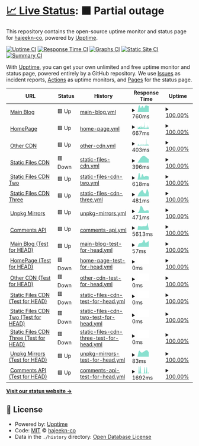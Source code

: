 # [📈 Live Status](https://webstatus.slqwq.cn): <!--live status--> **🟧 Partial outage**

This repository contains the open-source uptime monitor and status page for [hajeekn-co](https://webstatus.slqwq.cn), powered by [Upptime](https://github.com/upptime/upptime).

[![Uptime CI](https://github.com/hajeekn-co/testweb/workflows/Uptime%20CI/badge.svg)](https://github.com/upptime/upptime/actions?query=workflow%3A%22Uptime+CI%22)
[![Response Time CI](https://github.com/hajeekn-co/testweb/workflows/Response%20Time%20CI/badge.svg)](https://github.com/upptime/upptime/actions?query=workflow%3A%22Response+Time+CI%22)
[![Graphs CI](https://github.com/hajeekn-co/testweb/workflows/Graphs%20CI/badge.svg)](https://github.com/upptime/upptime/actions?query=workflow%3A%22Graphs+CI%22)
[![Static Site CI](https://github.com/hajeekn-co/testweb/workflows/Static%20Site%20CI/badge.svg)](https://github.com/upptime/upptime/actions?query=workflow%3A%22Static+Site+CI%22)
[![Summary CI](https://github.com/hajeekn-co/testweb/workflows/Summary%20CI/badge.svg)](https://github.com/upptime/upptime/actions?query=workflow%3A%22Summary+CI%22)

With [Upptime](https://upptime.js.org), you can get your own unlimited and free uptime monitor and status page, powered entirely by a GitHub repository. We use [Issues](https://github.com/hajeekn-co/testweb/issues) as incident reports, [Actions](https://github.com/hajeekn-co/testweb/actions) as uptime monitors, and [Pages](https://webstatus.slqwq.cn) for the status page.

<!--start: status pages-->
<!-- This summary is generated by Upptime (https://github.com/upptime/upptime) -->
<!-- Do not edit this manually, your changes will be overwritten -->
<!-- prettier-ignore -->
| URL | Status | History | Response Time | Uptime |
| --- | ------ | ------- | ------------- | ------ |
| <img alt="" src="https://favicons.githubusercontent.com/blog.slqwq.cn" height="13"> [Main Blog](https://blog.slqwq.cn) | 🟩 Up | [main-blog.yml](https://github.com/hajeekn-co/testweb/commits/HEAD/history/main-blog.yml) | <details><summary><img alt="Response time graph" src="./graphs/main-blog/response-time-week.png" height="20"> 760ms</summary><br><a href="https://webstatus.slqwq.cn/history/main-blog"><img alt="Response time 704" src="https://img.shields.io/endpoint?url=https%3A%2F%2Fraw.githubusercontent.com%2Fhajeekn-co%2Ftestweb%2FHEAD%2Fapi%2Fmain-blog%2Fresponse-time.json"></a><br><a href="https://webstatus.slqwq.cn/history/main-blog"><img alt="24-hour response time 783" src="https://img.shields.io/endpoint?url=https%3A%2F%2Fraw.githubusercontent.com%2Fhajeekn-co%2Ftestweb%2FHEAD%2Fapi%2Fmain-blog%2Fresponse-time-day.json"></a><br><a href="https://webstatus.slqwq.cn/history/main-blog"><img alt="7-day response time 760" src="https://img.shields.io/endpoint?url=https%3A%2F%2Fraw.githubusercontent.com%2Fhajeekn-co%2Ftestweb%2FHEAD%2Fapi%2Fmain-blog%2Fresponse-time-week.json"></a><br><a href="https://webstatus.slqwq.cn/history/main-blog"><img alt="30-day response time 793" src="https://img.shields.io/endpoint?url=https%3A%2F%2Fraw.githubusercontent.com%2Fhajeekn-co%2Ftestweb%2FHEAD%2Fapi%2Fmain-blog%2Fresponse-time-month.json"></a><br><a href="https://webstatus.slqwq.cn/history/main-blog"><img alt="1-year response time 704" src="https://img.shields.io/endpoint?url=https%3A%2F%2Fraw.githubusercontent.com%2Fhajeekn-co%2Ftestweb%2FHEAD%2Fapi%2Fmain-blog%2Fresponse-time-year.json"></a></details> | <details><summary><a href="https://webstatus.slqwq.cn/history/main-blog">100.00%</a></summary><a href="https://webstatus.slqwq.cn/history/main-blog"><img alt="All-time uptime 100.00%" src="https://img.shields.io/endpoint?url=https%3A%2F%2Fraw.githubusercontent.com%2Fhajeekn-co%2Ftestweb%2FHEAD%2Fapi%2Fmain-blog%2Fuptime.json"></a><br><a href="https://webstatus.slqwq.cn/history/main-blog"><img alt="24-hour uptime 100.00%" src="https://img.shields.io/endpoint?url=https%3A%2F%2Fraw.githubusercontent.com%2Fhajeekn-co%2Ftestweb%2FHEAD%2Fapi%2Fmain-blog%2Fuptime-day.json"></a><br><a href="https://webstatus.slqwq.cn/history/main-blog"><img alt="7-day uptime 100.00%" src="https://img.shields.io/endpoint?url=https%3A%2F%2Fraw.githubusercontent.com%2Fhajeekn-co%2Ftestweb%2FHEAD%2Fapi%2Fmain-blog%2Fuptime-week.json"></a><br><a href="https://webstatus.slqwq.cn/history/main-blog"><img alt="30-day uptime 100.00%" src="https://img.shields.io/endpoint?url=https%3A%2F%2Fraw.githubusercontent.com%2Fhajeekn-co%2Ftestweb%2FHEAD%2Fapi%2Fmain-blog%2Fuptime-month.json"></a><br><a href="https://webstatus.slqwq.cn/history/main-blog"><img alt="1-year uptime 100.00%" src="https://img.shields.io/endpoint?url=https%3A%2F%2Fraw.githubusercontent.com%2Fhajeekn-co%2Ftestweb%2FHEAD%2Fapi%2Fmain-blog%2Fuptime-year.json"></a></details>
| <img alt="" src="https://favicons.githubusercontent.com/slqwq.cn" height="13"> [HomePage](https://slqwq.cn) | 🟩 Up | [home-page.yml](https://github.com/hajeekn-co/testweb/commits/HEAD/history/home-page.yml) | <details><summary><img alt="Response time graph" src="./graphs/home-page/response-time-week.png" height="20"> 667ms</summary><br><a href="https://webstatus.slqwq.cn/history/home-page"><img alt="Response time 1393" src="https://img.shields.io/endpoint?url=https%3A%2F%2Fraw.githubusercontent.com%2Fhajeekn-co%2Ftestweb%2FHEAD%2Fapi%2Fhome-page%2Fresponse-time.json"></a><br><a href="https://webstatus.slqwq.cn/history/home-page"><img alt="24-hour response time 690" src="https://img.shields.io/endpoint?url=https%3A%2F%2Fraw.githubusercontent.com%2Fhajeekn-co%2Ftestweb%2FHEAD%2Fapi%2Fhome-page%2Fresponse-time-day.json"></a><br><a href="https://webstatus.slqwq.cn/history/home-page"><img alt="7-day response time 667" src="https://img.shields.io/endpoint?url=https%3A%2F%2Fraw.githubusercontent.com%2Fhajeekn-co%2Ftestweb%2FHEAD%2Fapi%2Fhome-page%2Fresponse-time-week.json"></a><br><a href="https://webstatus.slqwq.cn/history/home-page"><img alt="30-day response time 821" src="https://img.shields.io/endpoint?url=https%3A%2F%2Fraw.githubusercontent.com%2Fhajeekn-co%2Ftestweb%2FHEAD%2Fapi%2Fhome-page%2Fresponse-time-month.json"></a><br><a href="https://webstatus.slqwq.cn/history/home-page"><img alt="1-year response time 1393" src="https://img.shields.io/endpoint?url=https%3A%2F%2Fraw.githubusercontent.com%2Fhajeekn-co%2Ftestweb%2FHEAD%2Fapi%2Fhome-page%2Fresponse-time-year.json"></a></details> | <details><summary><a href="https://webstatus.slqwq.cn/history/home-page">100.00%</a></summary><a href="https://webstatus.slqwq.cn/history/home-page"><img alt="All-time uptime 100.00%" src="https://img.shields.io/endpoint?url=https%3A%2F%2Fraw.githubusercontent.com%2Fhajeekn-co%2Ftestweb%2FHEAD%2Fapi%2Fhome-page%2Fuptime.json"></a><br><a href="https://webstatus.slqwq.cn/history/home-page"><img alt="24-hour uptime 100.00%" src="https://img.shields.io/endpoint?url=https%3A%2F%2Fraw.githubusercontent.com%2Fhajeekn-co%2Ftestweb%2FHEAD%2Fapi%2Fhome-page%2Fuptime-day.json"></a><br><a href="https://webstatus.slqwq.cn/history/home-page"><img alt="7-day uptime 100.00%" src="https://img.shields.io/endpoint?url=https%3A%2F%2Fraw.githubusercontent.com%2Fhajeekn-co%2Ftestweb%2FHEAD%2Fapi%2Fhome-page%2Fuptime-week.json"></a><br><a href="https://webstatus.slqwq.cn/history/home-page"><img alt="30-day uptime 100.00%" src="https://img.shields.io/endpoint?url=https%3A%2F%2Fraw.githubusercontent.com%2Fhajeekn-co%2Ftestweb%2FHEAD%2Fapi%2Fhome-page%2Fuptime-month.json"></a><br><a href="https://webstatus.slqwq.cn/history/home-page"><img alt="1-year uptime 100.00%" src="https://img.shields.io/endpoint?url=https%3A%2F%2Fraw.githubusercontent.com%2Fhajeekn-co%2Ftestweb%2FHEAD%2Fapi%2Fhome-page%2Fuptime-year.json"></a></details>
| <img alt="" src="https://favicons.githubusercontent.com/moecdn.slqwq.cn" height="13"> [Other CDN](https://moecdn.slqwq.cn) | 🟩 Up | [other-cdn.yml](https://github.com/hajeekn-co/testweb/commits/HEAD/history/other-cdn.yml) | <details><summary><img alt="Response time graph" src="./graphs/other-cdn/response-time-week.png" height="20"> 403ms</summary><br><a href="https://webstatus.slqwq.cn/history/other-cdn"><img alt="Response time 692" src="https://img.shields.io/endpoint?url=https%3A%2F%2Fraw.githubusercontent.com%2Fhajeekn-co%2Ftestweb%2FHEAD%2Fapi%2Fother-cdn%2Fresponse-time.json"></a><br><a href="https://webstatus.slqwq.cn/history/other-cdn"><img alt="24-hour response time 409" src="https://img.shields.io/endpoint?url=https%3A%2F%2Fraw.githubusercontent.com%2Fhajeekn-co%2Ftestweb%2FHEAD%2Fapi%2Fother-cdn%2Fresponse-time-day.json"></a><br><a href="https://webstatus.slqwq.cn/history/other-cdn"><img alt="7-day response time 403" src="https://img.shields.io/endpoint?url=https%3A%2F%2Fraw.githubusercontent.com%2Fhajeekn-co%2Ftestweb%2FHEAD%2Fapi%2Fother-cdn%2Fresponse-time-week.json"></a><br><a href="https://webstatus.slqwq.cn/history/other-cdn"><img alt="30-day response time 451" src="https://img.shields.io/endpoint?url=https%3A%2F%2Fraw.githubusercontent.com%2Fhajeekn-co%2Ftestweb%2FHEAD%2Fapi%2Fother-cdn%2Fresponse-time-month.json"></a><br><a href="https://webstatus.slqwq.cn/history/other-cdn"><img alt="1-year response time 692" src="https://img.shields.io/endpoint?url=https%3A%2F%2Fraw.githubusercontent.com%2Fhajeekn-co%2Ftestweb%2FHEAD%2Fapi%2Fother-cdn%2Fresponse-time-year.json"></a></details> | <details><summary><a href="https://webstatus.slqwq.cn/history/other-cdn">100.00%</a></summary><a href="https://webstatus.slqwq.cn/history/other-cdn"><img alt="All-time uptime 100.00%" src="https://img.shields.io/endpoint?url=https%3A%2F%2Fraw.githubusercontent.com%2Fhajeekn-co%2Ftestweb%2FHEAD%2Fapi%2Fother-cdn%2Fuptime.json"></a><br><a href="https://webstatus.slqwq.cn/history/other-cdn"><img alt="24-hour uptime 100.00%" src="https://img.shields.io/endpoint?url=https%3A%2F%2Fraw.githubusercontent.com%2Fhajeekn-co%2Ftestweb%2FHEAD%2Fapi%2Fother-cdn%2Fuptime-day.json"></a><br><a href="https://webstatus.slqwq.cn/history/other-cdn"><img alt="7-day uptime 100.00%" src="https://img.shields.io/endpoint?url=https%3A%2F%2Fraw.githubusercontent.com%2Fhajeekn-co%2Ftestweb%2FHEAD%2Fapi%2Fother-cdn%2Fuptime-week.json"></a><br><a href="https://webstatus.slqwq.cn/history/other-cdn"><img alt="30-day uptime 100.00%" src="https://img.shields.io/endpoint?url=https%3A%2F%2Fraw.githubusercontent.com%2Fhajeekn-co%2Ftestweb%2FHEAD%2Fapi%2Fother-cdn%2Fuptime-month.json"></a><br><a href="https://webstatus.slqwq.cn/history/other-cdn"><img alt="1-year uptime 100.00%" src="https://img.shields.io/endpoint?url=https%3A%2F%2Fraw.githubusercontent.com%2Fhajeekn-co%2Ftestweb%2FHEAD%2Fapi%2Fother-cdn%2Fuptime-year.json"></a></details>
| <img alt="" src="https://favicons.githubusercontent.com/static.slqwq.cn" height="13"> [Static Files CDN](https://static.slqwq.cn) | 🟥 Down | [static-files-cdn.yml](https://github.com/hajeekn-co/testweb/commits/HEAD/history/static-files-cdn.yml) | <details><summary><img alt="Response time graph" src="./graphs/static-files-cdn/response-time-week.png" height="20"> 396ms</summary><br><a href="https://webstatus.slqwq.cn/history/static-files-cdn"><img alt="Response time 585" src="https://img.shields.io/endpoint?url=https%3A%2F%2Fraw.githubusercontent.com%2Fhajeekn-co%2Ftestweb%2FHEAD%2Fapi%2Fstatic-files-cdn%2Fresponse-time.json"></a><br><a href="https://webstatus.slqwq.cn/history/static-files-cdn"><img alt="24-hour response time 0" src="https://img.shields.io/endpoint?url=https%3A%2F%2Fraw.githubusercontent.com%2Fhajeekn-co%2Ftestweb%2FHEAD%2Fapi%2Fstatic-files-cdn%2Fresponse-time-day.json"></a><br><a href="https://webstatus.slqwq.cn/history/static-files-cdn"><img alt="7-day response time 396" src="https://img.shields.io/endpoint?url=https%3A%2F%2Fraw.githubusercontent.com%2Fhajeekn-co%2Ftestweb%2FHEAD%2Fapi%2Fstatic-files-cdn%2Fresponse-time-week.json"></a><br><a href="https://webstatus.slqwq.cn/history/static-files-cdn"><img alt="30-day response time 531" src="https://img.shields.io/endpoint?url=https%3A%2F%2Fraw.githubusercontent.com%2Fhajeekn-co%2Ftestweb%2FHEAD%2Fapi%2Fstatic-files-cdn%2Fresponse-time-month.json"></a><br><a href="https://webstatus.slqwq.cn/history/static-files-cdn"><img alt="1-year response time 585" src="https://img.shields.io/endpoint?url=https%3A%2F%2Fraw.githubusercontent.com%2Fhajeekn-co%2Ftestweb%2FHEAD%2Fapi%2Fstatic-files-cdn%2Fresponse-time-year.json"></a></details> | <details><summary><a href="https://webstatus.slqwq.cn/history/static-files-cdn">100.00%</a></summary><a href="https://webstatus.slqwq.cn/history/static-files-cdn"><img alt="All-time uptime 100.00%" src="https://img.shields.io/endpoint?url=https%3A%2F%2Fraw.githubusercontent.com%2Fhajeekn-co%2Ftestweb%2FHEAD%2Fapi%2Fstatic-files-cdn%2Fuptime.json"></a><br><a href="https://webstatus.slqwq.cn/history/static-files-cdn"><img alt="24-hour uptime 100.00%" src="https://img.shields.io/endpoint?url=https%3A%2F%2Fraw.githubusercontent.com%2Fhajeekn-co%2Ftestweb%2FHEAD%2Fapi%2Fstatic-files-cdn%2Fuptime-day.json"></a><br><a href="https://webstatus.slqwq.cn/history/static-files-cdn"><img alt="7-day uptime 100.00%" src="https://img.shields.io/endpoint?url=https%3A%2F%2Fraw.githubusercontent.com%2Fhajeekn-co%2Ftestweb%2FHEAD%2Fapi%2Fstatic-files-cdn%2Fuptime-week.json"></a><br><a href="https://webstatus.slqwq.cn/history/static-files-cdn"><img alt="30-day uptime 100.00%" src="https://img.shields.io/endpoint?url=https%3A%2F%2Fraw.githubusercontent.com%2Fhajeekn-co%2Ftestweb%2FHEAD%2Fapi%2Fstatic-files-cdn%2Fuptime-month.json"></a><br><a href="https://webstatus.slqwq.cn/history/static-files-cdn"><img alt="1-year uptime 100.00%" src="https://img.shields.io/endpoint?url=https%3A%2F%2Fraw.githubusercontent.com%2Fhajeekn-co%2Ftestweb%2FHEAD%2Fapi%2Fstatic-files-cdn%2Fuptime-year.json"></a></details>
| <img alt="" src="https://favicons.githubusercontent.com/static-2.slqwq.cn" height="13"> [Static Files CDN Two](https://static-2.slqwq.cn) | 🟩 Up | [static-files-cdn-two.yml](https://github.com/hajeekn-co/testweb/commits/HEAD/history/static-files-cdn-two.yml) | <details><summary><img alt="Response time graph" src="./graphs/static-files-cdn-two/response-time-week.png" height="20"> 618ms</summary><br><a href="https://webstatus.slqwq.cn/history/static-files-cdn-two"><img alt="Response time 721" src="https://img.shields.io/endpoint?url=https%3A%2F%2Fraw.githubusercontent.com%2Fhajeekn-co%2Ftestweb%2FHEAD%2Fapi%2Fstatic-files-cdn-two%2Fresponse-time.json"></a><br><a href="https://webstatus.slqwq.cn/history/static-files-cdn-two"><img alt="24-hour response time 461" src="https://img.shields.io/endpoint?url=https%3A%2F%2Fraw.githubusercontent.com%2Fhajeekn-co%2Ftestweb%2FHEAD%2Fapi%2Fstatic-files-cdn-two%2Fresponse-time-day.json"></a><br><a href="https://webstatus.slqwq.cn/history/static-files-cdn-two"><img alt="7-day response time 618" src="https://img.shields.io/endpoint?url=https%3A%2F%2Fraw.githubusercontent.com%2Fhajeekn-co%2Ftestweb%2FHEAD%2Fapi%2Fstatic-files-cdn-two%2Fresponse-time-week.json"></a><br><a href="https://webstatus.slqwq.cn/history/static-files-cdn-two"><img alt="30-day response time 698" src="https://img.shields.io/endpoint?url=https%3A%2F%2Fraw.githubusercontent.com%2Fhajeekn-co%2Ftestweb%2FHEAD%2Fapi%2Fstatic-files-cdn-two%2Fresponse-time-month.json"></a><br><a href="https://webstatus.slqwq.cn/history/static-files-cdn-two"><img alt="1-year response time 721" src="https://img.shields.io/endpoint?url=https%3A%2F%2Fraw.githubusercontent.com%2Fhajeekn-co%2Ftestweb%2FHEAD%2Fapi%2Fstatic-files-cdn-two%2Fresponse-time-year.json"></a></details> | <details><summary><a href="https://webstatus.slqwq.cn/history/static-files-cdn-two">100.00%</a></summary><a href="https://webstatus.slqwq.cn/history/static-files-cdn-two"><img alt="All-time uptime 100.00%" src="https://img.shields.io/endpoint?url=https%3A%2F%2Fraw.githubusercontent.com%2Fhajeekn-co%2Ftestweb%2FHEAD%2Fapi%2Fstatic-files-cdn-two%2Fuptime.json"></a><br><a href="https://webstatus.slqwq.cn/history/static-files-cdn-two"><img alt="24-hour uptime 100.00%" src="https://img.shields.io/endpoint?url=https%3A%2F%2Fraw.githubusercontent.com%2Fhajeekn-co%2Ftestweb%2FHEAD%2Fapi%2Fstatic-files-cdn-two%2Fuptime-day.json"></a><br><a href="https://webstatus.slqwq.cn/history/static-files-cdn-two"><img alt="7-day uptime 100.00%" src="https://img.shields.io/endpoint?url=https%3A%2F%2Fraw.githubusercontent.com%2Fhajeekn-co%2Ftestweb%2FHEAD%2Fapi%2Fstatic-files-cdn-two%2Fuptime-week.json"></a><br><a href="https://webstatus.slqwq.cn/history/static-files-cdn-two"><img alt="30-day uptime 100.00%" src="https://img.shields.io/endpoint?url=https%3A%2F%2Fraw.githubusercontent.com%2Fhajeekn-co%2Ftestweb%2FHEAD%2Fapi%2Fstatic-files-cdn-two%2Fuptime-month.json"></a><br><a href="https://webstatus.slqwq.cn/history/static-files-cdn-two"><img alt="1-year uptime 100.00%" src="https://img.shields.io/endpoint?url=https%3A%2F%2Fraw.githubusercontent.com%2Fhajeekn-co%2Ftestweb%2FHEAD%2Fapi%2Fstatic-files-cdn-two%2Fuptime-year.json"></a></details>
| <img alt="" src="https://favicons.githubusercontent.com/static-3.slqwq.cn" height="13"> [Static Files CDN Three](https://static-3.slqwq.cn) | 🟩 Up | [static-files-cdn-three.yml](https://github.com/hajeekn-co/testweb/commits/HEAD/history/static-files-cdn-three.yml) | <details><summary><img alt="Response time graph" src="./graphs/static-files-cdn-three/response-time-week.png" height="20"> 481ms</summary><br><a href="https://webstatus.slqwq.cn/history/static-files-cdn-three"><img alt="Response time 533" src="https://img.shields.io/endpoint?url=https%3A%2F%2Fraw.githubusercontent.com%2Fhajeekn-co%2Ftestweb%2FHEAD%2Fapi%2Fstatic-files-cdn-three%2Fresponse-time.json"></a><br><a href="https://webstatus.slqwq.cn/history/static-files-cdn-three"><img alt="24-hour response time 376" src="https://img.shields.io/endpoint?url=https%3A%2F%2Fraw.githubusercontent.com%2Fhajeekn-co%2Ftestweb%2FHEAD%2Fapi%2Fstatic-files-cdn-three%2Fresponse-time-day.json"></a><br><a href="https://webstatus.slqwq.cn/history/static-files-cdn-three"><img alt="7-day response time 481" src="https://img.shields.io/endpoint?url=https%3A%2F%2Fraw.githubusercontent.com%2Fhajeekn-co%2Ftestweb%2FHEAD%2Fapi%2Fstatic-files-cdn-three%2Fresponse-time-week.json"></a><br><a href="https://webstatus.slqwq.cn/history/static-files-cdn-three"><img alt="30-day response time 559" src="https://img.shields.io/endpoint?url=https%3A%2F%2Fraw.githubusercontent.com%2Fhajeekn-co%2Ftestweb%2FHEAD%2Fapi%2Fstatic-files-cdn-three%2Fresponse-time-month.json"></a><br><a href="https://webstatus.slqwq.cn/history/static-files-cdn-three"><img alt="1-year response time 533" src="https://img.shields.io/endpoint?url=https%3A%2F%2Fraw.githubusercontent.com%2Fhajeekn-co%2Ftestweb%2FHEAD%2Fapi%2Fstatic-files-cdn-three%2Fresponse-time-year.json"></a></details> | <details><summary><a href="https://webstatus.slqwq.cn/history/static-files-cdn-three">100.00%</a></summary><a href="https://webstatus.slqwq.cn/history/static-files-cdn-three"><img alt="All-time uptime 100.00%" src="https://img.shields.io/endpoint?url=https%3A%2F%2Fraw.githubusercontent.com%2Fhajeekn-co%2Ftestweb%2FHEAD%2Fapi%2Fstatic-files-cdn-three%2Fuptime.json"></a><br><a href="https://webstatus.slqwq.cn/history/static-files-cdn-three"><img alt="24-hour uptime 100.00%" src="https://img.shields.io/endpoint?url=https%3A%2F%2Fraw.githubusercontent.com%2Fhajeekn-co%2Ftestweb%2FHEAD%2Fapi%2Fstatic-files-cdn-three%2Fuptime-day.json"></a><br><a href="https://webstatus.slqwq.cn/history/static-files-cdn-three"><img alt="7-day uptime 100.00%" src="https://img.shields.io/endpoint?url=https%3A%2F%2Fraw.githubusercontent.com%2Fhajeekn-co%2Ftestweb%2FHEAD%2Fapi%2Fstatic-files-cdn-three%2Fuptime-week.json"></a><br><a href="https://webstatus.slqwq.cn/history/static-files-cdn-three"><img alt="30-day uptime 100.00%" src="https://img.shields.io/endpoint?url=https%3A%2F%2Fraw.githubusercontent.com%2Fhajeekn-co%2Ftestweb%2FHEAD%2Fapi%2Fstatic-files-cdn-three%2Fuptime-month.json"></a><br><a href="https://webstatus.slqwq.cn/history/static-files-cdn-three"><img alt="1-year uptime 100.00%" src="https://img.shields.io/endpoint?url=https%3A%2F%2Fraw.githubusercontent.com%2Fhajeekn-co%2Ftestweb%2FHEAD%2Fapi%2Fstatic-files-cdn-three%2Fuptime-year.json"></a></details>
| <img alt="" src="https://favicons.githubusercontent.com/unpkg.slqwq.cn" height="13"> [Unpkg Mirrors](https://unpkg.slqwq.cn) | 🟩 Up | [unpkg-mirrors.yml](https://github.com/hajeekn-co/testweb/commits/HEAD/history/unpkg-mirrors.yml) | <details><summary><img alt="Response time graph" src="./graphs/unpkg-mirrors/response-time-week.png" height="20"> 471ms</summary><br><a href="https://webstatus.slqwq.cn/history/unpkg-mirrors"><img alt="Response time 528" src="https://img.shields.io/endpoint?url=https%3A%2F%2Fraw.githubusercontent.com%2Fhajeekn-co%2Ftestweb%2FHEAD%2Fapi%2Funpkg-mirrors%2Fresponse-time.json"></a><br><a href="https://webstatus.slqwq.cn/history/unpkg-mirrors"><img alt="24-hour response time 315" src="https://img.shields.io/endpoint?url=https%3A%2F%2Fraw.githubusercontent.com%2Fhajeekn-co%2Ftestweb%2FHEAD%2Fapi%2Funpkg-mirrors%2Fresponse-time-day.json"></a><br><a href="https://webstatus.slqwq.cn/history/unpkg-mirrors"><img alt="7-day response time 471" src="https://img.shields.io/endpoint?url=https%3A%2F%2Fraw.githubusercontent.com%2Fhajeekn-co%2Ftestweb%2FHEAD%2Fapi%2Funpkg-mirrors%2Fresponse-time-week.json"></a><br><a href="https://webstatus.slqwq.cn/history/unpkg-mirrors"><img alt="30-day response time 625" src="https://img.shields.io/endpoint?url=https%3A%2F%2Fraw.githubusercontent.com%2Fhajeekn-co%2Ftestweb%2FHEAD%2Fapi%2Funpkg-mirrors%2Fresponse-time-month.json"></a><br><a href="https://webstatus.slqwq.cn/history/unpkg-mirrors"><img alt="1-year response time 528" src="https://img.shields.io/endpoint?url=https%3A%2F%2Fraw.githubusercontent.com%2Fhajeekn-co%2Ftestweb%2FHEAD%2Fapi%2Funpkg-mirrors%2Fresponse-time-year.json"></a></details> | <details><summary><a href="https://webstatus.slqwq.cn/history/unpkg-mirrors">100.00%</a></summary><a href="https://webstatus.slqwq.cn/history/unpkg-mirrors"><img alt="All-time uptime 100.00%" src="https://img.shields.io/endpoint?url=https%3A%2F%2Fraw.githubusercontent.com%2Fhajeekn-co%2Ftestweb%2FHEAD%2Fapi%2Funpkg-mirrors%2Fuptime.json"></a><br><a href="https://webstatus.slqwq.cn/history/unpkg-mirrors"><img alt="24-hour uptime 100.00%" src="https://img.shields.io/endpoint?url=https%3A%2F%2Fraw.githubusercontent.com%2Fhajeekn-co%2Ftestweb%2FHEAD%2Fapi%2Funpkg-mirrors%2Fuptime-day.json"></a><br><a href="https://webstatus.slqwq.cn/history/unpkg-mirrors"><img alt="7-day uptime 100.00%" src="https://img.shields.io/endpoint?url=https%3A%2F%2Fraw.githubusercontent.com%2Fhajeekn-co%2Ftestweb%2FHEAD%2Fapi%2Funpkg-mirrors%2Fuptime-week.json"></a><br><a href="https://webstatus.slqwq.cn/history/unpkg-mirrors"><img alt="30-day uptime 100.00%" src="https://img.shields.io/endpoint?url=https%3A%2F%2Fraw.githubusercontent.com%2Fhajeekn-co%2Ftestweb%2FHEAD%2Fapi%2Funpkg-mirrors%2Fuptime-month.json"></a><br><a href="https://webstatus.slqwq.cn/history/unpkg-mirrors"><img alt="1-year uptime 100.00%" src="https://img.shields.io/endpoint?url=https%3A%2F%2Fraw.githubusercontent.com%2Fhajeekn-co%2Ftestweb%2FHEAD%2Fapi%2Funpkg-mirrors%2Fuptime-year.json"></a></details>
| <img alt="" src="https://favicons.githubusercontent.com/comments.api.slqwq.cn" height="13"> [Comments API](https://comments.api.slqwq.cn) | 🟩 Up | [comments-api.yml](https://github.com/hajeekn-co/testweb/commits/HEAD/history/comments-api.yml) | <details><summary><img alt="Response time graph" src="./graphs/comments-api/response-time-week.png" height="20"> 5613ms</summary><br><a href="https://webstatus.slqwq.cn/history/comments-api"><img alt="Response time 3428" src="https://img.shields.io/endpoint?url=https%3A%2F%2Fraw.githubusercontent.com%2Fhajeekn-co%2Ftestweb%2FHEAD%2Fapi%2Fcomments-api%2Fresponse-time.json"></a><br><a href="https://webstatus.slqwq.cn/history/comments-api"><img alt="24-hour response time 3481" src="https://img.shields.io/endpoint?url=https%3A%2F%2Fraw.githubusercontent.com%2Fhajeekn-co%2Ftestweb%2FHEAD%2Fapi%2Fcomments-api%2Fresponse-time-day.json"></a><br><a href="https://webstatus.slqwq.cn/history/comments-api"><img alt="7-day response time 5613" src="https://img.shields.io/endpoint?url=https%3A%2F%2Fraw.githubusercontent.com%2Fhajeekn-co%2Ftestweb%2FHEAD%2Fapi%2Fcomments-api%2Fresponse-time-week.json"></a><br><a href="https://webstatus.slqwq.cn/history/comments-api"><img alt="30-day response time 5168" src="https://img.shields.io/endpoint?url=https%3A%2F%2Fraw.githubusercontent.com%2Fhajeekn-co%2Ftestweb%2FHEAD%2Fapi%2Fcomments-api%2Fresponse-time-month.json"></a><br><a href="https://webstatus.slqwq.cn/history/comments-api"><img alt="1-year response time 3428" src="https://img.shields.io/endpoint?url=https%3A%2F%2Fraw.githubusercontent.com%2Fhajeekn-co%2Ftestweb%2FHEAD%2Fapi%2Fcomments-api%2Fresponse-time-year.json"></a></details> | <details><summary><a href="https://webstatus.slqwq.cn/history/comments-api">100.00%</a></summary><a href="https://webstatus.slqwq.cn/history/comments-api"><img alt="All-time uptime 100.00%" src="https://img.shields.io/endpoint?url=https%3A%2F%2Fraw.githubusercontent.com%2Fhajeekn-co%2Ftestweb%2FHEAD%2Fapi%2Fcomments-api%2Fuptime.json"></a><br><a href="https://webstatus.slqwq.cn/history/comments-api"><img alt="24-hour uptime 100.00%" src="https://img.shields.io/endpoint?url=https%3A%2F%2Fraw.githubusercontent.com%2Fhajeekn-co%2Ftestweb%2FHEAD%2Fapi%2Fcomments-api%2Fuptime-day.json"></a><br><a href="https://webstatus.slqwq.cn/history/comments-api"><img alt="7-day uptime 100.00%" src="https://img.shields.io/endpoint?url=https%3A%2F%2Fraw.githubusercontent.com%2Fhajeekn-co%2Ftestweb%2FHEAD%2Fapi%2Fcomments-api%2Fuptime-week.json"></a><br><a href="https://webstatus.slqwq.cn/history/comments-api"><img alt="30-day uptime 100.00%" src="https://img.shields.io/endpoint?url=https%3A%2F%2Fraw.githubusercontent.com%2Fhajeekn-co%2Ftestweb%2FHEAD%2Fapi%2Fcomments-api%2Fuptime-month.json"></a><br><a href="https://webstatus.slqwq.cn/history/comments-api"><img alt="1-year uptime 100.00%" src="https://img.shields.io/endpoint?url=https%3A%2F%2Fraw.githubusercontent.com%2Fhajeekn-co%2Ftestweb%2FHEAD%2Fapi%2Fcomments-api%2Fuptime-year.json"></a></details>
| <img alt="" src="https://favicons.githubusercontent.com/blog.slqwq.cn" height="13"> [Main Blog (Test for HEAD)](https://blog.slqwq.cn) | 🟩 Up | [main-blog-test-for-head.yml](https://github.com/hajeekn-co/testweb/commits/HEAD/history/main-blog-test-for-head.yml) | <details><summary><img alt="Response time graph" src="./graphs/main-blog-test-for-head/response-time-week.png" height="20"> 57ms</summary><br><a href="https://webstatus.slqwq.cn/history/main-blog-test-for-head"><img alt="Response time 59" src="https://img.shields.io/endpoint?url=https%3A%2F%2Fraw.githubusercontent.com%2Fhajeekn-co%2Ftestweb%2FHEAD%2Fapi%2Fmain-blog-test-for-head%2Fresponse-time.json"></a><br><a href="https://webstatus.slqwq.cn/history/main-blog-test-for-head"><img alt="24-hour response time 70" src="https://img.shields.io/endpoint?url=https%3A%2F%2Fraw.githubusercontent.com%2Fhajeekn-co%2Ftestweb%2FHEAD%2Fapi%2Fmain-blog-test-for-head%2Fresponse-time-day.json"></a><br><a href="https://webstatus.slqwq.cn/history/main-blog-test-for-head"><img alt="7-day response time 57" src="https://img.shields.io/endpoint?url=https%3A%2F%2Fraw.githubusercontent.com%2Fhajeekn-co%2Ftestweb%2FHEAD%2Fapi%2Fmain-blog-test-for-head%2Fresponse-time-week.json"></a><br><a href="https://webstatus.slqwq.cn/history/main-blog-test-for-head"><img alt="30-day response time 61" src="https://img.shields.io/endpoint?url=https%3A%2F%2Fraw.githubusercontent.com%2Fhajeekn-co%2Ftestweb%2FHEAD%2Fapi%2Fmain-blog-test-for-head%2Fresponse-time-month.json"></a><br><a href="https://webstatus.slqwq.cn/history/main-blog-test-for-head"><img alt="1-year response time 59" src="https://img.shields.io/endpoint?url=https%3A%2F%2Fraw.githubusercontent.com%2Fhajeekn-co%2Ftestweb%2FHEAD%2Fapi%2Fmain-blog-test-for-head%2Fresponse-time-year.json"></a></details> | <details><summary><a href="https://webstatus.slqwq.cn/history/main-blog-test-for-head">100.00%</a></summary><a href="https://webstatus.slqwq.cn/history/main-blog-test-for-head"><img alt="All-time uptime 100.00%" src="https://img.shields.io/endpoint?url=https%3A%2F%2Fraw.githubusercontent.com%2Fhajeekn-co%2Ftestweb%2FHEAD%2Fapi%2Fmain-blog-test-for-head%2Fuptime.json"></a><br><a href="https://webstatus.slqwq.cn/history/main-blog-test-for-head"><img alt="24-hour uptime 100.00%" src="https://img.shields.io/endpoint?url=https%3A%2F%2Fraw.githubusercontent.com%2Fhajeekn-co%2Ftestweb%2FHEAD%2Fapi%2Fmain-blog-test-for-head%2Fuptime-day.json"></a><br><a href="https://webstatus.slqwq.cn/history/main-blog-test-for-head"><img alt="7-day uptime 100.00%" src="https://img.shields.io/endpoint?url=https%3A%2F%2Fraw.githubusercontent.com%2Fhajeekn-co%2Ftestweb%2FHEAD%2Fapi%2Fmain-blog-test-for-head%2Fuptime-week.json"></a><br><a href="https://webstatus.slqwq.cn/history/main-blog-test-for-head"><img alt="30-day uptime 100.00%" src="https://img.shields.io/endpoint?url=https%3A%2F%2Fraw.githubusercontent.com%2Fhajeekn-co%2Ftestweb%2FHEAD%2Fapi%2Fmain-blog-test-for-head%2Fuptime-month.json"></a><br><a href="https://webstatus.slqwq.cn/history/main-blog-test-for-head"><img alt="1-year uptime 100.00%" src="https://img.shields.io/endpoint?url=https%3A%2F%2Fraw.githubusercontent.com%2Fhajeekn-co%2Ftestweb%2FHEAD%2Fapi%2Fmain-blog-test-for-head%2Fuptime-year.json"></a></details>
| <img alt="" src="https://favicons.githubusercontent.com/slqwq.cn" height="13"> [HomePage (Test for HEAD)](https://slqwq.cn) | 🟥 Down | [home-page-test-for-head.yml](https://github.com/hajeekn-co/testweb/commits/HEAD/history/home-page-test-for-head.yml) | <details><summary><img alt="Response time graph" src="./graphs/home-page-test-for-head/response-time-week.png" height="20"> 0ms</summary><br><a href="https://webstatus.slqwq.cn/history/home-page-test-for-head"><img alt="Response time 0" src="https://img.shields.io/endpoint?url=https%3A%2F%2Fraw.githubusercontent.com%2Fhajeekn-co%2Ftestweb%2FHEAD%2Fapi%2Fhome-page-test-for-head%2Fresponse-time.json"></a><br><a href="https://webstatus.slqwq.cn/history/home-page-test-for-head"><img alt="24-hour response time 0" src="https://img.shields.io/endpoint?url=https%3A%2F%2Fraw.githubusercontent.com%2Fhajeekn-co%2Ftestweb%2FHEAD%2Fapi%2Fhome-page-test-for-head%2Fresponse-time-day.json"></a><br><a href="https://webstatus.slqwq.cn/history/home-page-test-for-head"><img alt="7-day response time 0" src="https://img.shields.io/endpoint?url=https%3A%2F%2Fraw.githubusercontent.com%2Fhajeekn-co%2Ftestweb%2FHEAD%2Fapi%2Fhome-page-test-for-head%2Fresponse-time-week.json"></a><br><a href="https://webstatus.slqwq.cn/history/home-page-test-for-head"><img alt="30-day response time 0" src="https://img.shields.io/endpoint?url=https%3A%2F%2Fraw.githubusercontent.com%2Fhajeekn-co%2Ftestweb%2FHEAD%2Fapi%2Fhome-page-test-for-head%2Fresponse-time-month.json"></a><br><a href="https://webstatus.slqwq.cn/history/home-page-test-for-head"><img alt="1-year response time 0" src="https://img.shields.io/endpoint?url=https%3A%2F%2Fraw.githubusercontent.com%2Fhajeekn-co%2Ftestweb%2FHEAD%2Fapi%2Fhome-page-test-for-head%2Fresponse-time-year.json"></a></details> | <details><summary><a href="https://webstatus.slqwq.cn/history/home-page-test-for-head">100.00%</a></summary><a href="https://webstatus.slqwq.cn/history/home-page-test-for-head"><img alt="All-time uptime 100.00%" src="https://img.shields.io/endpoint?url=https%3A%2F%2Fraw.githubusercontent.com%2Fhajeekn-co%2Ftestweb%2FHEAD%2Fapi%2Fhome-page-test-for-head%2Fuptime.json"></a><br><a href="https://webstatus.slqwq.cn/history/home-page-test-for-head"><img alt="24-hour uptime 100.00%" src="https://img.shields.io/endpoint?url=https%3A%2F%2Fraw.githubusercontent.com%2Fhajeekn-co%2Ftestweb%2FHEAD%2Fapi%2Fhome-page-test-for-head%2Fuptime-day.json"></a><br><a href="https://webstatus.slqwq.cn/history/home-page-test-for-head"><img alt="7-day uptime 100.00%" src="https://img.shields.io/endpoint?url=https%3A%2F%2Fraw.githubusercontent.com%2Fhajeekn-co%2Ftestweb%2FHEAD%2Fapi%2Fhome-page-test-for-head%2Fuptime-week.json"></a><br><a href="https://webstatus.slqwq.cn/history/home-page-test-for-head"><img alt="30-day uptime 100.00%" src="https://img.shields.io/endpoint?url=https%3A%2F%2Fraw.githubusercontent.com%2Fhajeekn-co%2Ftestweb%2FHEAD%2Fapi%2Fhome-page-test-for-head%2Fuptime-month.json"></a><br><a href="https://webstatus.slqwq.cn/history/home-page-test-for-head"><img alt="1-year uptime 100.00%" src="https://img.shields.io/endpoint?url=https%3A%2F%2Fraw.githubusercontent.com%2Fhajeekn-co%2Ftestweb%2FHEAD%2Fapi%2Fhome-page-test-for-head%2Fuptime-year.json"></a></details>
| <img alt="" src="https://favicons.githubusercontent.com/moecdn.slqwq.cn" height="13"> [Other CDN (Test for HEAD)](https://moecdn.slqwq.cn) | 🟥 Down | [other-cdn-test-for-head.yml](https://github.com/hajeekn-co/testweb/commits/HEAD/history/other-cdn-test-for-head.yml) | <details><summary><img alt="Response time graph" src="./graphs/other-cdn-test-for-head/response-time-week.png" height="20"> 0ms</summary><br><a href="https://webstatus.slqwq.cn/history/other-cdn-test-for-head"><img alt="Response time 119" src="https://img.shields.io/endpoint?url=https%3A%2F%2Fraw.githubusercontent.com%2Fhajeekn-co%2Ftestweb%2FHEAD%2Fapi%2Fother-cdn-test-for-head%2Fresponse-time.json"></a><br><a href="https://webstatus.slqwq.cn/history/other-cdn-test-for-head"><img alt="24-hour response time 0" src="https://img.shields.io/endpoint?url=https%3A%2F%2Fraw.githubusercontent.com%2Fhajeekn-co%2Ftestweb%2FHEAD%2Fapi%2Fother-cdn-test-for-head%2Fresponse-time-day.json"></a><br><a href="https://webstatus.slqwq.cn/history/other-cdn-test-for-head"><img alt="7-day response time 0" src="https://img.shields.io/endpoint?url=https%3A%2F%2Fraw.githubusercontent.com%2Fhajeekn-co%2Ftestweb%2FHEAD%2Fapi%2Fother-cdn-test-for-head%2Fresponse-time-week.json"></a><br><a href="https://webstatus.slqwq.cn/history/other-cdn-test-for-head"><img alt="30-day response time 0" src="https://img.shields.io/endpoint?url=https%3A%2F%2Fraw.githubusercontent.com%2Fhajeekn-co%2Ftestweb%2FHEAD%2Fapi%2Fother-cdn-test-for-head%2Fresponse-time-month.json"></a><br><a href="https://webstatus.slqwq.cn/history/other-cdn-test-for-head"><img alt="1-year response time 119" src="https://img.shields.io/endpoint?url=https%3A%2F%2Fraw.githubusercontent.com%2Fhajeekn-co%2Ftestweb%2FHEAD%2Fapi%2Fother-cdn-test-for-head%2Fresponse-time-year.json"></a></details> | <details><summary><a href="https://webstatus.slqwq.cn/history/other-cdn-test-for-head">100.00%</a></summary><a href="https://webstatus.slqwq.cn/history/other-cdn-test-for-head"><img alt="All-time uptime 100.00%" src="https://img.shields.io/endpoint?url=https%3A%2F%2Fraw.githubusercontent.com%2Fhajeekn-co%2Ftestweb%2FHEAD%2Fapi%2Fother-cdn-test-for-head%2Fuptime.json"></a><br><a href="https://webstatus.slqwq.cn/history/other-cdn-test-for-head"><img alt="24-hour uptime 100.00%" src="https://img.shields.io/endpoint?url=https%3A%2F%2Fraw.githubusercontent.com%2Fhajeekn-co%2Ftestweb%2FHEAD%2Fapi%2Fother-cdn-test-for-head%2Fuptime-day.json"></a><br><a href="https://webstatus.slqwq.cn/history/other-cdn-test-for-head"><img alt="7-day uptime 100.00%" src="https://img.shields.io/endpoint?url=https%3A%2F%2Fraw.githubusercontent.com%2Fhajeekn-co%2Ftestweb%2FHEAD%2Fapi%2Fother-cdn-test-for-head%2Fuptime-week.json"></a><br><a href="https://webstatus.slqwq.cn/history/other-cdn-test-for-head"><img alt="30-day uptime 100.00%" src="https://img.shields.io/endpoint?url=https%3A%2F%2Fraw.githubusercontent.com%2Fhajeekn-co%2Ftestweb%2FHEAD%2Fapi%2Fother-cdn-test-for-head%2Fuptime-month.json"></a><br><a href="https://webstatus.slqwq.cn/history/other-cdn-test-for-head"><img alt="1-year uptime 100.00%" src="https://img.shields.io/endpoint?url=https%3A%2F%2Fraw.githubusercontent.com%2Fhajeekn-co%2Ftestweb%2FHEAD%2Fapi%2Fother-cdn-test-for-head%2Fuptime-year.json"></a></details>
| <img alt="" src="https://favicons.githubusercontent.com/static.slqwq.cn" height="13"> [Static Files CDN (Test for HEAD)](https://static.slqwq.cn) | 🟥 Down | [static-files-cdn-test-for-head.yml](https://github.com/hajeekn-co/testweb/commits/HEAD/history/static-files-cdn-test-for-head.yml) | <details><summary><img alt="Response time graph" src="./graphs/static-files-cdn-test-for-head/response-time-week.png" height="20"> 0ms</summary><br><a href="https://webstatus.slqwq.cn/history/static-files-cdn-test-for-head"><img alt="Response time 0" src="https://img.shields.io/endpoint?url=https%3A%2F%2Fraw.githubusercontent.com%2Fhajeekn-co%2Ftestweb%2FHEAD%2Fapi%2Fstatic-files-cdn-test-for-head%2Fresponse-time.json"></a><br><a href="https://webstatus.slqwq.cn/history/static-files-cdn-test-for-head"><img alt="24-hour response time 0" src="https://img.shields.io/endpoint?url=https%3A%2F%2Fraw.githubusercontent.com%2Fhajeekn-co%2Ftestweb%2FHEAD%2Fapi%2Fstatic-files-cdn-test-for-head%2Fresponse-time-day.json"></a><br><a href="https://webstatus.slqwq.cn/history/static-files-cdn-test-for-head"><img alt="7-day response time 0" src="https://img.shields.io/endpoint?url=https%3A%2F%2Fraw.githubusercontent.com%2Fhajeekn-co%2Ftestweb%2FHEAD%2Fapi%2Fstatic-files-cdn-test-for-head%2Fresponse-time-week.json"></a><br><a href="https://webstatus.slqwq.cn/history/static-files-cdn-test-for-head"><img alt="30-day response time 0" src="https://img.shields.io/endpoint?url=https%3A%2F%2Fraw.githubusercontent.com%2Fhajeekn-co%2Ftestweb%2FHEAD%2Fapi%2Fstatic-files-cdn-test-for-head%2Fresponse-time-month.json"></a><br><a href="https://webstatus.slqwq.cn/history/static-files-cdn-test-for-head"><img alt="1-year response time 0" src="https://img.shields.io/endpoint?url=https%3A%2F%2Fraw.githubusercontent.com%2Fhajeekn-co%2Ftestweb%2FHEAD%2Fapi%2Fstatic-files-cdn-test-for-head%2Fresponse-time-year.json"></a></details> | <details><summary><a href="https://webstatus.slqwq.cn/history/static-files-cdn-test-for-head">100.00%</a></summary><a href="https://webstatus.slqwq.cn/history/static-files-cdn-test-for-head"><img alt="All-time uptime 100.00%" src="https://img.shields.io/endpoint?url=https%3A%2F%2Fraw.githubusercontent.com%2Fhajeekn-co%2Ftestweb%2FHEAD%2Fapi%2Fstatic-files-cdn-test-for-head%2Fuptime.json"></a><br><a href="https://webstatus.slqwq.cn/history/static-files-cdn-test-for-head"><img alt="24-hour uptime 100.00%" src="https://img.shields.io/endpoint?url=https%3A%2F%2Fraw.githubusercontent.com%2Fhajeekn-co%2Ftestweb%2FHEAD%2Fapi%2Fstatic-files-cdn-test-for-head%2Fuptime-day.json"></a><br><a href="https://webstatus.slqwq.cn/history/static-files-cdn-test-for-head"><img alt="7-day uptime 100.00%" src="https://img.shields.io/endpoint?url=https%3A%2F%2Fraw.githubusercontent.com%2Fhajeekn-co%2Ftestweb%2FHEAD%2Fapi%2Fstatic-files-cdn-test-for-head%2Fuptime-week.json"></a><br><a href="https://webstatus.slqwq.cn/history/static-files-cdn-test-for-head"><img alt="30-day uptime 100.00%" src="https://img.shields.io/endpoint?url=https%3A%2F%2Fraw.githubusercontent.com%2Fhajeekn-co%2Ftestweb%2FHEAD%2Fapi%2Fstatic-files-cdn-test-for-head%2Fuptime-month.json"></a><br><a href="https://webstatus.slqwq.cn/history/static-files-cdn-test-for-head"><img alt="1-year uptime 100.00%" src="https://img.shields.io/endpoint?url=https%3A%2F%2Fraw.githubusercontent.com%2Fhajeekn-co%2Ftestweb%2FHEAD%2Fapi%2Fstatic-files-cdn-test-for-head%2Fuptime-year.json"></a></details>
| <img alt="" src="https://favicons.githubusercontent.com/static-2.slqwq.cn" height="13"> [Static Files CDN Two (Test for HEAD)](https://static-2.slqwq.cn) | 🟥 Down | [static-files-cdn-two-test-for-head.yml](https://github.com/hajeekn-co/testweb/commits/HEAD/history/static-files-cdn-two-test-for-head.yml) | <details><summary><img alt="Response time graph" src="./graphs/static-files-cdn-two-test-for-head/response-time-week.png" height="20"> 0ms</summary><br><a href="https://webstatus.slqwq.cn/history/static-files-cdn-two-test-for-head"><img alt="Response time 0" src="https://img.shields.io/endpoint?url=https%3A%2F%2Fraw.githubusercontent.com%2Fhajeekn-co%2Ftestweb%2FHEAD%2Fapi%2Fstatic-files-cdn-two-test-for-head%2Fresponse-time.json"></a><br><a href="https://webstatus.slqwq.cn/history/static-files-cdn-two-test-for-head"><img alt="24-hour response time 0" src="https://img.shields.io/endpoint?url=https%3A%2F%2Fraw.githubusercontent.com%2Fhajeekn-co%2Ftestweb%2FHEAD%2Fapi%2Fstatic-files-cdn-two-test-for-head%2Fresponse-time-day.json"></a><br><a href="https://webstatus.slqwq.cn/history/static-files-cdn-two-test-for-head"><img alt="7-day response time 0" src="https://img.shields.io/endpoint?url=https%3A%2F%2Fraw.githubusercontent.com%2Fhajeekn-co%2Ftestweb%2FHEAD%2Fapi%2Fstatic-files-cdn-two-test-for-head%2Fresponse-time-week.json"></a><br><a href="https://webstatus.slqwq.cn/history/static-files-cdn-two-test-for-head"><img alt="30-day response time 0" src="https://img.shields.io/endpoint?url=https%3A%2F%2Fraw.githubusercontent.com%2Fhajeekn-co%2Ftestweb%2FHEAD%2Fapi%2Fstatic-files-cdn-two-test-for-head%2Fresponse-time-month.json"></a><br><a href="https://webstatus.slqwq.cn/history/static-files-cdn-two-test-for-head"><img alt="1-year response time 0" src="https://img.shields.io/endpoint?url=https%3A%2F%2Fraw.githubusercontent.com%2Fhajeekn-co%2Ftestweb%2FHEAD%2Fapi%2Fstatic-files-cdn-two-test-for-head%2Fresponse-time-year.json"></a></details> | <details><summary><a href="https://webstatus.slqwq.cn/history/static-files-cdn-two-test-for-head">100.00%</a></summary><a href="https://webstatus.slqwq.cn/history/static-files-cdn-two-test-for-head"><img alt="All-time uptime 100.00%" src="https://img.shields.io/endpoint?url=https%3A%2F%2Fraw.githubusercontent.com%2Fhajeekn-co%2Ftestweb%2FHEAD%2Fapi%2Fstatic-files-cdn-two-test-for-head%2Fuptime.json"></a><br><a href="https://webstatus.slqwq.cn/history/static-files-cdn-two-test-for-head"><img alt="24-hour uptime 100.00%" src="https://img.shields.io/endpoint?url=https%3A%2F%2Fraw.githubusercontent.com%2Fhajeekn-co%2Ftestweb%2FHEAD%2Fapi%2Fstatic-files-cdn-two-test-for-head%2Fuptime-day.json"></a><br><a href="https://webstatus.slqwq.cn/history/static-files-cdn-two-test-for-head"><img alt="7-day uptime 100.00%" src="https://img.shields.io/endpoint?url=https%3A%2F%2Fraw.githubusercontent.com%2Fhajeekn-co%2Ftestweb%2FHEAD%2Fapi%2Fstatic-files-cdn-two-test-for-head%2Fuptime-week.json"></a><br><a href="https://webstatus.slqwq.cn/history/static-files-cdn-two-test-for-head"><img alt="30-day uptime 100.00%" src="https://img.shields.io/endpoint?url=https%3A%2F%2Fraw.githubusercontent.com%2Fhajeekn-co%2Ftestweb%2FHEAD%2Fapi%2Fstatic-files-cdn-two-test-for-head%2Fuptime-month.json"></a><br><a href="https://webstatus.slqwq.cn/history/static-files-cdn-two-test-for-head"><img alt="1-year uptime 100.00%" src="https://img.shields.io/endpoint?url=https%3A%2F%2Fraw.githubusercontent.com%2Fhajeekn-co%2Ftestweb%2FHEAD%2Fapi%2Fstatic-files-cdn-two-test-for-head%2Fuptime-year.json"></a></details>
| <img alt="" src="https://favicons.githubusercontent.com/static-3.slqwq.cn" height="13"> [Static Files CDN Three (Test for HEAD)](https://static-3.slqwq.cn) | 🟥 Down | [static-files-cdn-three-test-for-head.yml](https://github.com/hajeekn-co/testweb/commits/HEAD/history/static-files-cdn-three-test-for-head.yml) | <details><summary><img alt="Response time graph" src="./graphs/static-files-cdn-three-test-for-head/response-time-week.png" height="20"> 0ms</summary><br><a href="https://webstatus.slqwq.cn/history/static-files-cdn-three-test-for-head"><img alt="Response time 0" src="https://img.shields.io/endpoint?url=https%3A%2F%2Fraw.githubusercontent.com%2Fhajeekn-co%2Ftestweb%2FHEAD%2Fapi%2Fstatic-files-cdn-three-test-for-head%2Fresponse-time.json"></a><br><a href="https://webstatus.slqwq.cn/history/static-files-cdn-three-test-for-head"><img alt="24-hour response time 0" src="https://img.shields.io/endpoint?url=https%3A%2F%2Fraw.githubusercontent.com%2Fhajeekn-co%2Ftestweb%2FHEAD%2Fapi%2Fstatic-files-cdn-three-test-for-head%2Fresponse-time-day.json"></a><br><a href="https://webstatus.slqwq.cn/history/static-files-cdn-three-test-for-head"><img alt="7-day response time 0" src="https://img.shields.io/endpoint?url=https%3A%2F%2Fraw.githubusercontent.com%2Fhajeekn-co%2Ftestweb%2FHEAD%2Fapi%2Fstatic-files-cdn-three-test-for-head%2Fresponse-time-week.json"></a><br><a href="https://webstatus.slqwq.cn/history/static-files-cdn-three-test-for-head"><img alt="30-day response time 0" src="https://img.shields.io/endpoint?url=https%3A%2F%2Fraw.githubusercontent.com%2Fhajeekn-co%2Ftestweb%2FHEAD%2Fapi%2Fstatic-files-cdn-three-test-for-head%2Fresponse-time-month.json"></a><br><a href="https://webstatus.slqwq.cn/history/static-files-cdn-three-test-for-head"><img alt="1-year response time 0" src="https://img.shields.io/endpoint?url=https%3A%2F%2Fraw.githubusercontent.com%2Fhajeekn-co%2Ftestweb%2FHEAD%2Fapi%2Fstatic-files-cdn-three-test-for-head%2Fresponse-time-year.json"></a></details> | <details><summary><a href="https://webstatus.slqwq.cn/history/static-files-cdn-three-test-for-head">100.00%</a></summary><a href="https://webstatus.slqwq.cn/history/static-files-cdn-three-test-for-head"><img alt="All-time uptime 100.00%" src="https://img.shields.io/endpoint?url=https%3A%2F%2Fraw.githubusercontent.com%2Fhajeekn-co%2Ftestweb%2FHEAD%2Fapi%2Fstatic-files-cdn-three-test-for-head%2Fuptime.json"></a><br><a href="https://webstatus.slqwq.cn/history/static-files-cdn-three-test-for-head"><img alt="24-hour uptime 100.00%" src="https://img.shields.io/endpoint?url=https%3A%2F%2Fraw.githubusercontent.com%2Fhajeekn-co%2Ftestweb%2FHEAD%2Fapi%2Fstatic-files-cdn-three-test-for-head%2Fuptime-day.json"></a><br><a href="https://webstatus.slqwq.cn/history/static-files-cdn-three-test-for-head"><img alt="7-day uptime 100.00%" src="https://img.shields.io/endpoint?url=https%3A%2F%2Fraw.githubusercontent.com%2Fhajeekn-co%2Ftestweb%2FHEAD%2Fapi%2Fstatic-files-cdn-three-test-for-head%2Fuptime-week.json"></a><br><a href="https://webstatus.slqwq.cn/history/static-files-cdn-three-test-for-head"><img alt="30-day uptime 100.00%" src="https://img.shields.io/endpoint?url=https%3A%2F%2Fraw.githubusercontent.com%2Fhajeekn-co%2Ftestweb%2FHEAD%2Fapi%2Fstatic-files-cdn-three-test-for-head%2Fuptime-month.json"></a><br><a href="https://webstatus.slqwq.cn/history/static-files-cdn-three-test-for-head"><img alt="1-year uptime 100.00%" src="https://img.shields.io/endpoint?url=https%3A%2F%2Fraw.githubusercontent.com%2Fhajeekn-co%2Ftestweb%2FHEAD%2Fapi%2Fstatic-files-cdn-three-test-for-head%2Fuptime-year.json"></a></details>
| <img alt="" src="https://favicons.githubusercontent.com/unpkg.slqwq.cn" height="13"> [Unpkg Mirrors (Test for HEAD)](https://unpkg.slqwq.cn) | 🟩 Up | [unpkg-mirrors-test-for-head.yml](https://github.com/hajeekn-co/testweb/commits/HEAD/history/unpkg-mirrors-test-for-head.yml) | <details><summary><img alt="Response time graph" src="./graphs/unpkg-mirrors-test-for-head/response-time-week.png" height="20"> 83ms</summary><br><a href="https://webstatus.slqwq.cn/history/unpkg-mirrors-test-for-head"><img alt="Response time 90" src="https://img.shields.io/endpoint?url=https%3A%2F%2Fraw.githubusercontent.com%2Fhajeekn-co%2Ftestweb%2FHEAD%2Fapi%2Funpkg-mirrors-test-for-head%2Fresponse-time.json"></a><br><a href="https://webstatus.slqwq.cn/history/unpkg-mirrors-test-for-head"><img alt="24-hour response time 69" src="https://img.shields.io/endpoint?url=https%3A%2F%2Fraw.githubusercontent.com%2Fhajeekn-co%2Ftestweb%2FHEAD%2Fapi%2Funpkg-mirrors-test-for-head%2Fresponse-time-day.json"></a><br><a href="https://webstatus.slqwq.cn/history/unpkg-mirrors-test-for-head"><img alt="7-day response time 83" src="https://img.shields.io/endpoint?url=https%3A%2F%2Fraw.githubusercontent.com%2Fhajeekn-co%2Ftestweb%2FHEAD%2Fapi%2Funpkg-mirrors-test-for-head%2Fresponse-time-week.json"></a><br><a href="https://webstatus.slqwq.cn/history/unpkg-mirrors-test-for-head"><img alt="30-day response time 79" src="https://img.shields.io/endpoint?url=https%3A%2F%2Fraw.githubusercontent.com%2Fhajeekn-co%2Ftestweb%2FHEAD%2Fapi%2Funpkg-mirrors-test-for-head%2Fresponse-time-month.json"></a><br><a href="https://webstatus.slqwq.cn/history/unpkg-mirrors-test-for-head"><img alt="1-year response time 90" src="https://img.shields.io/endpoint?url=https%3A%2F%2Fraw.githubusercontent.com%2Fhajeekn-co%2Ftestweb%2FHEAD%2Fapi%2Funpkg-mirrors-test-for-head%2Fresponse-time-year.json"></a></details> | <details><summary><a href="https://webstatus.slqwq.cn/history/unpkg-mirrors-test-for-head">100.00%</a></summary><a href="https://webstatus.slqwq.cn/history/unpkg-mirrors-test-for-head"><img alt="All-time uptime 100.00%" src="https://img.shields.io/endpoint?url=https%3A%2F%2Fraw.githubusercontent.com%2Fhajeekn-co%2Ftestweb%2FHEAD%2Fapi%2Funpkg-mirrors-test-for-head%2Fuptime.json"></a><br><a href="https://webstatus.slqwq.cn/history/unpkg-mirrors-test-for-head"><img alt="24-hour uptime 100.00%" src="https://img.shields.io/endpoint?url=https%3A%2F%2Fraw.githubusercontent.com%2Fhajeekn-co%2Ftestweb%2FHEAD%2Fapi%2Funpkg-mirrors-test-for-head%2Fuptime-day.json"></a><br><a href="https://webstatus.slqwq.cn/history/unpkg-mirrors-test-for-head"><img alt="7-day uptime 100.00%" src="https://img.shields.io/endpoint?url=https%3A%2F%2Fraw.githubusercontent.com%2Fhajeekn-co%2Ftestweb%2FHEAD%2Fapi%2Funpkg-mirrors-test-for-head%2Fuptime-week.json"></a><br><a href="https://webstatus.slqwq.cn/history/unpkg-mirrors-test-for-head"><img alt="30-day uptime 100.00%" src="https://img.shields.io/endpoint?url=https%3A%2F%2Fraw.githubusercontent.com%2Fhajeekn-co%2Ftestweb%2FHEAD%2Fapi%2Funpkg-mirrors-test-for-head%2Fuptime-month.json"></a><br><a href="https://webstatus.slqwq.cn/history/unpkg-mirrors-test-for-head"><img alt="1-year uptime 100.00%" src="https://img.shields.io/endpoint?url=https%3A%2F%2Fraw.githubusercontent.com%2Fhajeekn-co%2Ftestweb%2FHEAD%2Fapi%2Funpkg-mirrors-test-for-head%2Fuptime-year.json"></a></details>
| <img alt="" src="https://favicons.githubusercontent.com/comments.api.slqwq.cn" height="13"> [Comments API (Test for HEAD)](https://comments.api.slqwq.cn) | 🟩 Up | [comments-api-test-for-head.yml](https://github.com/hajeekn-co/testweb/commits/HEAD/history/comments-api-test-for-head.yml) | <details><summary><img alt="Response time graph" src="./graphs/comments-api-test-for-head/response-time-week.png" height="20"> 1692ms</summary><br><a href="https://webstatus.slqwq.cn/history/comments-api-test-for-head"><img alt="Response time 359" src="https://img.shields.io/endpoint?url=https%3A%2F%2Fraw.githubusercontent.com%2Fhajeekn-co%2Ftestweb%2FHEAD%2Fapi%2Fcomments-api-test-for-head%2Fresponse-time.json"></a><br><a href="https://webstatus.slqwq.cn/history/comments-api-test-for-head"><img alt="24-hour response time 1949" src="https://img.shields.io/endpoint?url=https%3A%2F%2Fraw.githubusercontent.com%2Fhajeekn-co%2Ftestweb%2FHEAD%2Fapi%2Fcomments-api-test-for-head%2Fresponse-time-day.json"></a><br><a href="https://webstatus.slqwq.cn/history/comments-api-test-for-head"><img alt="7-day response time 1692" src="https://img.shields.io/endpoint?url=https%3A%2F%2Fraw.githubusercontent.com%2Fhajeekn-co%2Ftestweb%2FHEAD%2Fapi%2Fcomments-api-test-for-head%2Fresponse-time-week.json"></a><br><a href="https://webstatus.slqwq.cn/history/comments-api-test-for-head"><img alt="30-day response time 1008" src="https://img.shields.io/endpoint?url=https%3A%2F%2Fraw.githubusercontent.com%2Fhajeekn-co%2Ftestweb%2FHEAD%2Fapi%2Fcomments-api-test-for-head%2Fresponse-time-month.json"></a><br><a href="https://webstatus.slqwq.cn/history/comments-api-test-for-head"><img alt="1-year response time 359" src="https://img.shields.io/endpoint?url=https%3A%2F%2Fraw.githubusercontent.com%2Fhajeekn-co%2Ftestweb%2FHEAD%2Fapi%2Fcomments-api-test-for-head%2Fresponse-time-year.json"></a></details> | <details><summary><a href="https://webstatus.slqwq.cn/history/comments-api-test-for-head">100.00%</a></summary><a href="https://webstatus.slqwq.cn/history/comments-api-test-for-head"><img alt="All-time uptime 100.00%" src="https://img.shields.io/endpoint?url=https%3A%2F%2Fraw.githubusercontent.com%2Fhajeekn-co%2Ftestweb%2FHEAD%2Fapi%2Fcomments-api-test-for-head%2Fuptime.json"></a><br><a href="https://webstatus.slqwq.cn/history/comments-api-test-for-head"><img alt="24-hour uptime 100.00%" src="https://img.shields.io/endpoint?url=https%3A%2F%2Fraw.githubusercontent.com%2Fhajeekn-co%2Ftestweb%2FHEAD%2Fapi%2Fcomments-api-test-for-head%2Fuptime-day.json"></a><br><a href="https://webstatus.slqwq.cn/history/comments-api-test-for-head"><img alt="7-day uptime 100.00%" src="https://img.shields.io/endpoint?url=https%3A%2F%2Fraw.githubusercontent.com%2Fhajeekn-co%2Ftestweb%2FHEAD%2Fapi%2Fcomments-api-test-for-head%2Fuptime-week.json"></a><br><a href="https://webstatus.slqwq.cn/history/comments-api-test-for-head"><img alt="30-day uptime 100.00%" src="https://img.shields.io/endpoint?url=https%3A%2F%2Fraw.githubusercontent.com%2Fhajeekn-co%2Ftestweb%2FHEAD%2Fapi%2Fcomments-api-test-for-head%2Fuptime-month.json"></a><br><a href="https://webstatus.slqwq.cn/history/comments-api-test-for-head"><img alt="1-year uptime 100.00%" src="https://img.shields.io/endpoint?url=https%3A%2F%2Fraw.githubusercontent.com%2Fhajeekn-co%2Ftestweb%2FHEAD%2Fapi%2Fcomments-api-test-for-head%2Fuptime-year.json"></a></details>

<!--end: status pages-->

[**Visit our status website →**](https://webstatus.slqwq.cn)

## 📄 License

- Powered by: [Upptime](https://github.com/upptime/upptime)
- Code: [MIT](./LICENSE) © [hajeekn-co](https://webstatus.slqwq.cn)
- Data in the `./history` directory: [Open Database License](https://opendatacommons.org/licenses/odbl/1-0/)
